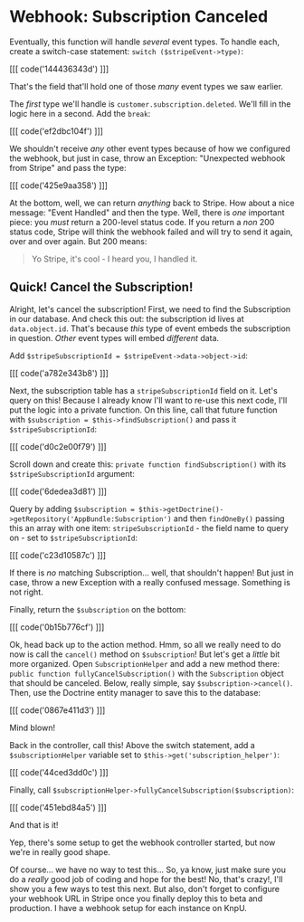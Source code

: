 # Webhook: Subscription Canceled

Eventually, this function will handle *several* event types. To handle each, create
a switch-case statement: `switch ($stripeEvent->type)`:

[[[ code('144436343d') ]]]

That's the field that'll hold one of those *many* event types we saw earlier.

The *first* type we'll handle is `customer.subscription.deleted`. We'll fill in the
logic here in a second. Add the `break`:

[[[ code('ef2dbc104f') ]]]

We shouldn't receive *any* other event types because of how we configured the webhook,
but just in case, throw an Exception: "Unexpected webhook from Stripe" and pass the
type:

[[[ code('425e9aa358') ]]]

At the bottom, well, we can return *anything* back to Stripe. How about a nice message:
"Event Handled" and then the type. Well, there is *one* important piece: you *must*
return a 200-level status code. If you return a *non* 200 status code, Stripe will
think the webhook failed and will try to send it again, over and over again. But 200
means:

> Yo Stripe, it's cool - I heard you, I handled it.

## Quick! Cancel the Subscription!

Alright, let's cancel the subscription! First, we need to find the Subscription in
our database. And check this out: the subscription id lives at `data.object.id`.
That's because *this* type of event embeds the subscription in question. *Other*
event types will embed *different* data.

Add `$stripeSubscriptionId = $stripeEvent->data->object->id`:

[[[ code('a782e343b8') ]]]

Next, the subscription table has a `stripeSubscriptionId` field on it. Let's query
on this! Because I already know I'll want to re-use this next code, I'll put the
logic into a private function. On this line, call that future function with
`$subscription = $this->findSubscription()` and pass it `$stripeSubscriptionId`:

[[[ code('d0c2e00f79') ]]]

Scroll down and create this: `private function findSubscription()` with its `$stripeSubscriptionId`
argument:

[[[ code('6dedea3d81') ]]]

Query by adding `$subscription = $this->getDoctrine()->getRepository('AppBundle:Subscription')`
and then `findOneBy()` passing this an array with one item: `stripeSubscriptionId` -
the field name to query on - set to `$stripeSubscriptionId`:

[[[ code('c23d10587c') ]]]

If there is *no* matching Subscription... well, that shouldn't happen! But just in
case, throw a new Exception with a really confused message. Something is not right.

Finally, return the `$subscription` on the bottom:

[[[ code('0b15b776cf') ]]]

Ok, head back up to the action method. Hmm, so all we really need to do now is call
the `cancel()` method on `$subscription`! But let's get a *little* bit more organized.
Open `SubscriptionHelper` and add a new method there: `public function fullyCancelSubscription()`
with the `Subscription` object that should be canceled. Below, really simple, say
`$subscription->cancel()`. Then, use the Doctrine entity manager to save this to
the database:

[[[ code('0867e411d3') ]]]

Mind blown!

Back in the controller, call this! Above the switch statement, add a `$subscriptionHelper`
variable set to `$this->get('subscription_helper')`:

[[[ code('44ced3dd0c') ]]]

Finally, call `$subscriptionHelper->fullyCancelSubscription($subscription)`:

[[[ code('451ebd84a5') ]]]

And that is it!

Yep, there's some setup to get the webhook controller started, but now we're in
really good shape.

Of course... we have no way to test this... So, ya know, just make sure you do a
*really* good job of coding and hope for the best! No, that's crazy!, I'll show you
a few ways to test this next. But also, don't forget to configure your webhook URL
in Stripe once you finally deploy this to beta and production. I have a webhook
setup for each instance on KnpU.
